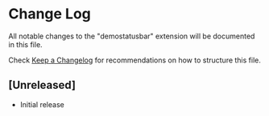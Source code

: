 # Change Log

All notable changes to the "demostatusbar" extension will be documented in this file.

Check [Keep a Changelog](http://keepachangelog.com/) for recommendations on how to structure this file.

## [Unreleased]

- Initial release